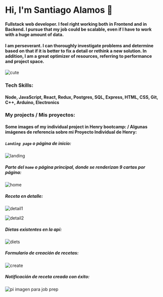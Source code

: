 

# Hi, I'm Santiago Alamos 👋


<!--
**santi-misael21/santi-misael21** is a ✨ _special_ ✨ repository because its `README.md` (this file) appears on your GitHub profile.

Here are some ideas to get you started:

- 🔭 I’m currently working on ...
- 🌱 I’m currently learning ...
- 👯 I’m looking to collaborate on ...
- 🤔 I’m looking for help with ...
- 💬 Ask me about ...
- 📫 How to reach me: ...
- 😄 Pronouns: ...
- ⚡ Fun fact: ...
-->
<!--[
![1200px-Node js_logo svg - copia](https://user-images.githubusercontent.com/94709834/182900037-5069655b-f480-4974-a5df-5db93b62e671.png)
](https://nodejs.org)-->

 
#### Fullstack web developer. I feel right working both in Frontend and in Backend. I pursue that my job could be scalable, even if I have to work with a huge amount of data.

<!-- Persigo que mi trabajo sea escalable, así sea que esté trabajando con una inmensa cantidad de datos. -->


#### I am perseverant. I can thoroughly investigate problems and determine based on that if it is better to fix a detail or rethink a new solution. In addition, I am a great optimizer of resources, referring to performance and project space.
<!--
Tengo capacidad para investigar a fondo los problemas y determinar en base a eso si es mejor arreglar un detalle o replantear una nueva solución. Además, soy un gran optimizador de los recursos, refiriendo a rendimiento y espacio de los proyectos.
-->

![cute](https://user-images.githubusercontent.com/94709834/182889499-963eab5d-2a68-4164-a972-d40083b2bca7.gif)


### Tech Skills: <!--![1200px-Node js_logo svg - copia](https://user-images.githubusercontent.com/94709834/182902414-16cca3f3-cb41-464a-abe9-cb87050f1626.png)-->
#### Node, JavaScript, React, Redux, Postgres, SQL, Express, HTML, CSS, Git, C++, Arduino, Electronics



### My projects / Mis proyectos:

#### Some images of my individual project in Henry bootcamp: / Algunas imágenes de referencia sobre mi Proyecto Individual de Henry:

##### `Landing page` o página de inicio:

![landing](https://user-images.githubusercontent.com/94709834/182841340-1caa2138-6a71-4224-90af-c6f748af79c3.png)

##### Parte del `home` o página principal, donde se renderizan 9 cartas por página:

![home](https://user-images.githubusercontent.com/94709834/182840745-5cbaa8dd-a61b-47fc-b88f-a70121f9d6c0.png)

##### Receta en detalle:

![detail1](https://user-images.githubusercontent.com/94709834/182841002-9a982ddf-5b04-48d9-8ff8-dc64c030eca6.png)

![detail2](https://user-images.githubusercontent.com/94709834/182842253-5fd11ebe-aa37-41ea-97f4-8a0d48419f15.png)

##### Dietas existentes en la api:

![diets](https://user-images.githubusercontent.com/94709834/182841099-1fc36315-1ee5-424f-b8eb-f53063ee720c.png)

##### Formulario de creación de recetas:

![create](https://user-images.githubusercontent.com/94709834/182840906-e4ebb762-c7f8-4856-8bc5-306440bf2c41.png)

##### Notificación de receta creada con éxito:

![pi imagen para job prep](https://user-images.githubusercontent.com/94709834/182838796-a9a65c19-8919-4cca-aa4b-f878b53fe88d.png)

